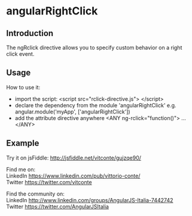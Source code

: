 angularRightClick
=================

<h2>Introduction</h2>

The ngRclick directive allows you to specify custom behavior on a right click event.

<h2>Usage</h2>

How to use it: 
<ul>
<li>import the script: &lt;script src="rclick-directive.js"&gt; &lt;/script&gt;</li>
<li>declare the dependency from the module 'angularRightClick' 
e.g. angular.module('myApp', ['angularRightClick'])
</li>
<li>add the attribute directive anywhere &lt;ANY ng-rclick="function()"&gt; ... &lt;/ANY&gt;</li>
</ul>

<h2>Example</h2>

Try it on jsFiddle: http://jsfiddle.net/vitconte/gujzqe90/

Find me on:<br/>
LinkedIn https://www.linkedin.com/pub/vittorio-conte/ <br/>
Twitter https://twitter.com/vitconte

Find the community on:<br/>
LinkedIn http://www.linkedin.com/groups/AngularJS-Italia-7442742 <br/>
Twitter https://twitter.com/AngularJSItalia
